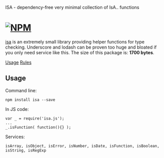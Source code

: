 ISA - dependency-free very minimal collection of IsA.. functions

[![NPM](https://nodei.co/npm/isa.png)](https://nodei.co/npm/isa/)
========

[isa](https://github.com/imrefazekas/isa) is an extremely small library providing helper functions for type checking.
Underscore and lodash can be proven too huge and bloated if you only need service like this.
The size of this package is: __1700 bytes__.

[Usage](#usage)
[Rules](#rules)


## Usage

Command line:

	npm install isa --save

In JS code:

	var _ = require('isa.js');
	...
	_.isFunction( function(){} );

Services:

	isArray, isObject, isError, isNumber, isDate, isFunction, isBoolean, isString, isRegExp
